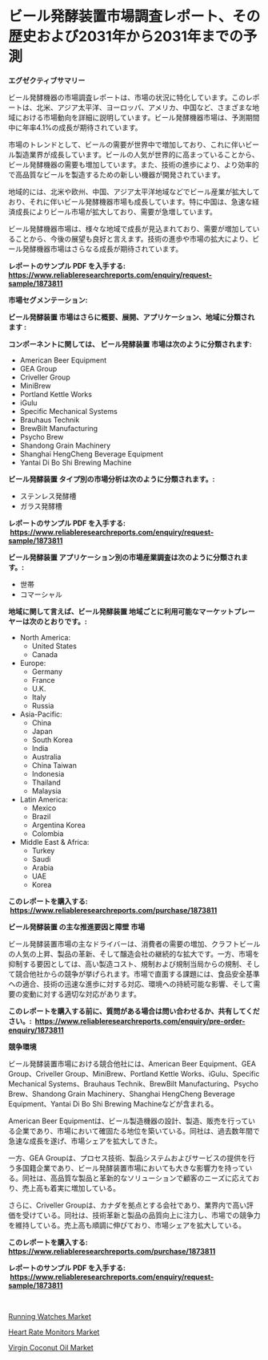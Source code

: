 <p><h1>ビール発酵装置市場調査レポート、その歴史および2031年から2031年までの予測</h1></p><p><strong>エグゼクティブサマリー</strong></p>
<p><p>ビール発酵機器の市場調査レポートは、市場の状況に特化しています。このレポートは、北米、アジア太平洋、ヨーロッパ、アメリカ、中国など、さまざまな地域における市場動向を詳細に説明しています。ビール発酵機器市場は、予測期間中に年率4.1%の成長が期待されています。</p><p>市場のトレンドとして、ビールの需要が世界中で増加しており、これに伴いビール製造業界が成長しています。ビールの人気が世界的に高まっていることから、ビール発酵機器の需要も増加しています。また、技術の進歩により、より効率的で高品質なビールを製造するための新しい機器が開発されています。</p><p>地域的には、北米や欧州、中国、アジア太平洋地域などでビール産業が拡大しており、それに伴いビール発酵機器市場も成長しています。特に中国は、急速な経済成長によりビール市場が拡大しており、需要が急増しています。</p><p>ビール発酵機器市場は、様々な地域で成長が見込まれており、需要が増加していることから、今後の展望も良好と言えます。技術の進歩や市場の拡大により、ビール発酵機器市場はさらなる成長が期待されています。</p></p>
<p><strong>レポートのサンプル PDF を入手する: <a href="https://www.reliableresearchreports.com/enquiry/request-sample/1873811">https://www.reliableresearchreports.com/enquiry/request-sample/1873811</a></strong></p>
<p><strong>市場セグメンテーション:</strong></p>
<p><strong> ビール発酵装置 市場はさらに概要、展開、アプリケーション、地域に分類されます :</strong></p>
<p><strong>コンポーネントに関しては、 ビール発酵装置 市場は次のように分類されます: &nbsp;</strong></p>
<p><ul><li>American Beer Equipment</li><li>GEA Group</li><li>Criveller Group</li><li>MiniBrew</li><li>Portland Kettle Works</li><li>iGulu</li><li>Specific Mechanical Systems</li><li>Brauhaus Technik</li><li>BrewBilt Manufacturing</li><li>Psycho Brew</li><li>Shandong Grain Machinery</li><li>Shanghai HengCheng Beverage Equipment</li><li>Yantai Di Bo Shi Brewing Machine</li></ul></p>
<p><strong> ビール発酵装置 タイプ別の市場分析は次のように分類されます。:</strong></p>
<p><ul><li>ステンレス発酵槽</li><li>ガラス発酵槽</li></ul></p>
<p><strong>レポートのサンプル PDF を入手する: &nbsp;<a href="https://www.reliableresearchreports.com/enquiry/request-sample/1873811">https://www.reliableresearchreports.com/enquiry/request-sample/1873811</a></strong></p>
<p><strong> ビール発酵装置 アプリケーション別の市場産業調査は次のように分類されます。:</strong></p>
<p><ul><li>世帯</li><li>コマーシャル</li></ul></p>
<p><strong>地域に関して言えば、ビール発酵装置 地域ごとに利用可能なマーケットプレーヤーは次のとおりです。:</strong></p>
<p><ul>
    <li>
        North America:
        <ul>
            <li>United States</li>
            <li>Canada</li>
        </ul>
    </li>
    <li>
        Europe:
        <ul>
            <li>Germany</li>
            <li>France</li>
            <li>U.K.</li>
            <li>Italy</li>
            <li>Russia</li>
        </ul>
    </li>
    <li>
        Asia-Pacific:
        <ul>
            <li>China</li>
            <li>Japan</li>
            <li>South Korea</li>
            <li>India</li>
            <li>Australia</li>
            <li>China Taiwan</li>
            <li>Indonesia</li>
            <li>Thailand</li>
            <li>Malaysia</li>
        </ul>
    </li>
    <li>
        Latin America:
        <ul>
            <li>Mexico</li>
            <li>Brazil</li>
            <li>Argentina Korea</li>
            <li>Colombia</li>
        </ul>
    </li>
    <li>
        Middle East & Africa:
        <ul>
            <li>Turkey</li>
            <li>Saudi</li>
            <li>Arabia</li>
            <li>UAE</li>
            <li>Korea</li>
        </ul>
    </li>
    </ul></p>
<p><strong>このレポートを購入する: &nbsp;<a href="https://www.reliableresearchreports.com/purchase/1873811">https://www.reliableresearchreports.com/purchase/1873811</a></strong></p>
<p><strong>ビール発酵装置 の主な推進要因と障壁 市場</strong></p>
<p><p>ビール発酵装置市場の主なドライバーは、消費者の需要の増加、クラフトビールの人気の上昇、製品の革新、そして醸造会社の継続的な拡大です。一方、市場を抑制する要因としては、高い製造コスト、規制および規制当局からの規制、そして競合他社からの競争が挙げられます。市場で直面する課題には、食品安全基準への適合、技術の迅速な進歩に対する対応、環境への持続可能な影響、そして需要の変動に対する適切な対応があります。</p></p>
<p><strong>このレポートを購入する前に、質問がある場合は問い合わせるか、共有してください。:&nbsp; <a href="https://www.reliableresearchreports.com/enquiry/pre-order-enquiry/1873811">https://www.reliableresearchreports.com/enquiry/pre-order-enquiry/1873811</a></strong></p>
<p><strong>競争環境</strong></p>
<p><p>ビール発酵装置市場における競合他社には、American Beer Equipment、GEA Group、Criveller Group、MiniBrew、Portland Kettle Works、iGulu、Specific Mechanical Systems、Brauhaus Technik、BrewBilt Manufacturing、Psycho Brew、Shandong Grain Machinery、Shanghai HengCheng Beverage Equipment、Yantai Di Bo Shi Brewing Machineなどが含まれる。</p><p>American Beer Equipmentは、ビール製造機器の設計、製造、販売を行っている企業であり、市場において確固たる地位を築いている。同社は、過去数年間で急速な成長を遂げ、市場シェアを拡大してきた。</p><p>一方、GEA Groupは、プロセス技術、製品システムおよびサービスの提供を行う多国籍企業であり、ビール発酵装置市場においても大きな影響力を持っている。同社は、高品質な製品と革新的なソリューションで顧客のニーズに応えており、売上高も着実に増加している。</p><p>さらに、Criveller Groupは、カナダを拠点とする会社であり、業界内で高い評価を受けている。同社は、技術革新と製品の品質向上に注力し、市場での競争力を維持している。売上高も順調に伸びており、市場シェアを拡大している。</p></p>
<p><strong>このレポートを購入する: &nbsp; <a href="https://www.reliableresearchreports.com/purchase/1873811">https://www.reliableresearchreports.com/purchase/1873811</a></strong></p>
<p><strong>レポートのサンプル PDF を入手する: &nbsp;<a href="https://www.reliableresearchreports.com/enquiry/request-sample/1873811">https://www.reliableresearchreports.com/enquiry/request-sample/1873811</a></strong><strong></strong></p>
<p>&nbsp;</p>
<p><p><a href="https://github.com/yemakinde/Market-Research-Report-List-1/blob/main/running-watches-market.md">Running Watches Market</a></p><p><a href="https://github.com/jsmusil/Market-Research-Report-List-2/blob/main/heart-rate-monitors-market.md">Heart Rate Monitors Market</a></p><p><a href="https://github.com/Alonsoolds3wq1d81czn8rbol/Market-Research-Report-List-1/blob/main/virgin-coconut-oil-market.md">Virgin Coconut Oil Market</a></p></p>